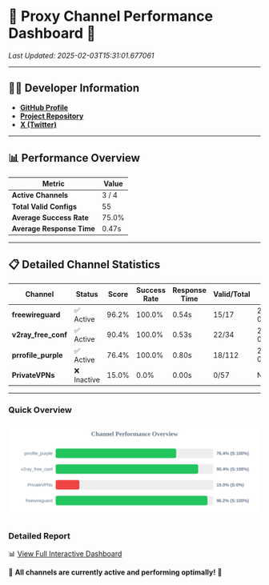 # 🌟 Proxy Channel Performance Dashboard 🌟

_Last Updated: 2025-02-03T15:31:01.677061_

---

## 👩‍💻 Developer Information

- **[GitHub Profile](https://github.com/4n0nymou3)**  
- **[Project Repository](https://github.com/4n0nymou3/multi-proxy-config-fetcher)**  
- **[X (Twitter)](https://x.com/4n0nymou3)**  

---

## 📊 Performance Overview

| Metric                | Value       |
|-----------------------|-------------|
| **Active Channels**   | 3 / 4       |
| **Total Valid Configs** | 55          |
| **Average Success Rate** | 75.0%      |
| **Average Response Time** | 0.47s       |

---

## 📋 Detailed Channel Statistics

| Channel          | Status     | Score  | Success Rate | Response Time | Valid/Total | Last Success               |
|------------------|------------|--------|--------------|---------------|-------------|----------------------------|
| **freewireguard**  | ✅ Active  | 96.2%  | 100.0% | 0.54s         | 15/17       | 2025-02-03T15:31:01.675038 |
| **v2ray_free_conf**  | ✅ Active  | 90.4%  | 100.0% | 0.53s         | 22/34       | 2025-02-03T15:30:49.385866 |
| **prrofile_purple**  | ✅ Active  | 76.4%  | 100.0% | 0.80s         | 18/112       | 2025-02-03T15:30:48.825482 |
| **PrivateVPNs**  | ❌ Inactive  | 15.0%  | 0.0% | 0.00s         | 0/57       | None |

---

### Quick Overview
<div align="center">
  <a href="https://raw.githubusercontent.com/nullluser/NullRepo/refs/heads/main/assets/channel_stats_chart.svg">
    <img src="https://raw.githubusercontent.com/nullluser/NullRepo/refs/heads/main/assets/channel_stats_chart.svg" alt="Source Performance Statistics" width="800">
  </a>
</div>

### Detailed Report
📊 [View Full Interactive Dashboard](https://htmlpreview.github.io/?https://github.com/nullluser/NullRepo/blob/main/assets/performance_report.html)

🎉 **All channels are currently active and performing optimally!** 🎉
